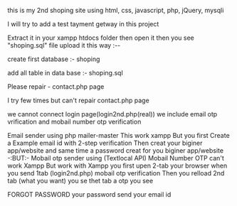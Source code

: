 this is my 2nd shoping site using html, css, javascript, php, jQuery, mysqli



I will try to add a test tayment getway in this project

Extract it in your xampp htdocs folder then open it then you see "shoping.sql" file upload it this way :--

create first database :- shoping

add all table in data base :- shoping.sql




Please repair - contact.php page

I try few times but can't repair contact.php page

we cannot connect login page(login2nd.php(real))
we include email otp vrification and mobail number otp verification 

Email sender using php mailer-master
This work xampp
But you first Create a Example email id with 2-step verification
Then creat your biginer app/website and same time a password creat for you biginer app/website
-:BUT:-
Mobail otp sender using (Textlocal API)
Mobail Number OTP can't work Xampp
But
work with Xampp
you first upen 2-tab your browser
when you send 1tab (login2nd.php) mobail otp verification
Then you relload 2nd tab (what you want) you se thet tab a otp you see 

FORGOT PASSWORD 
your password send your email id


